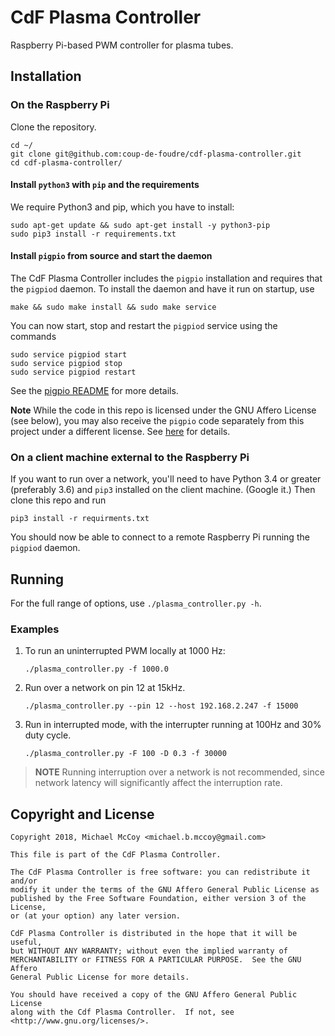 # CdF Plasma Controller

Raspberry Pi-based PWM controller for plasma tubes.


## Installation


### On the Raspberry Pi

Clone the repository.

```
cd ~/
git clone git@github.com:coup-de-foudre/cdf-plasma-controller.git
cd cdf-plasma-controller/
```


#### Install `python3` with `pip` and the requirements

We require Python3 and pip, which you have to install:

```
sudo apt-get update && sudo apt-get install -y python3-pip
sudo pip3 install -r requirements.txt
```

#### Install `pigpio` from source and start the daemon

The CdF Plasma Controller includes the `pigpio` installation and requires
that the `pigpiod` daemon. To install the daemon and have it run on startup,
use

    make && sudo make install && sudo make service

You can now start, stop and restart the `pigpiod` service using the commands

```
sudo service pigpiod start
sudo service pigpiod stop
sudo service pigpiod restart
```

See the [pigpio README](./pigpio/README) for more details.

**Note**
While the code in this repo is licensed under the GNU Affero License
(see below), you may also receive the `pigpio` code separately from this
project under a different license. See
[here](https://github.com/joan2937/pigpio) for details.


### On a client machine external to the Raspberry Pi

If you want to run over a network, you'll need to have Python 3.4 or greater 
(preferably 3.6) and `pip3` installed on the client machine. (Google it.) Then
clone this repo and run

```
pip3 install -r requirments.txt
```

You should now be able to connect to a remote Raspberry Pi running the
`pigpiod` daemon. 


## Running

For the full range of options, use `./plasma_controller.py -h`.


### Examples

1. To run an uninterrupted PWM locally at 1000 Hz: 

    ```
    ./plasma_controller.py -f 1000.0
    ```

1. Run over a network on pin 12 at 15kHz.

    ```
    ./plasma_controller.py --pin 12 --host 192.168.2.247 -f 15000
    ```

1. Run in interrupted mode, with the interrupter running at 100Hz and 30% duty 
cycle.

    ```
    ./plasma_controller.py -F 100 -D 0.3 -f 30000
    ```

> **NOTE** Running interruption over a network is not recommended, since network
> latency will significantly affect the interruption rate.


## Copyright and License

    Copyright 2018, Michael McCoy <michael.b.mccoy@gmail.com>
    
    This file is part of the CdF Plasma Controller.
    
    The CdF Plasma Controller is free software: you can redistribute it and/or 
    modify it under the terms of the GNU Affero General Public License as 
    published by the Free Software Foundation, either version 3 of the License, 
    or (at your option) any later version.
    
    CdF Plasma Controller is distributed in the hope that it will be useful, 
    but WITHOUT ANY WARRANTY; without even the implied warranty of 
    MERCHANTABILITY or FITNESS FOR A PARTICULAR PURPOSE.  See the GNU Affero
    General Public License for more details.
    
    You should have received a copy of the GNU Affero General Public License
    along with the Cdf Plasma Controller.  If not, see 
    <http://www.gnu.org/licenses/>.
